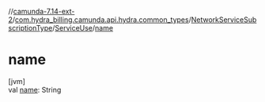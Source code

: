 //[camunda-7.14-ext-2](../../../../index.md)/[com.hydra_billing.camunda.api.hydra.common_types](../../index.md)/[NetworkServiceSubscriptionType](../index.md)/[ServiceUse](index.md)/[name](name.md)

# name

[jvm]\
val [name](name.md): String
